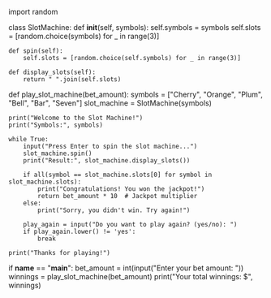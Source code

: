 import random

class SlotMachine:
    def __init__(self, symbols):
        self.symbols = symbols
        self.slots = [random.choice(symbols) for _ in range(3)]

    def spin(self):
        self.slots = [random.choice(self.symbols) for _ in range(3)]

    def display_slots(self):
        return " ".join(self.slots)

def play_slot_machine(bet_amount):
    symbols = ["Cherry", "Orange", "Plum", "Bell", "Bar", "Seven"]
    slot_machine = SlotMachine(symbols)

    print("Welcome to the Slot Machine!")
    print("Symbols:", symbols)

    while True:
        input("Press Enter to spin the slot machine...")
        slot_machine.spin()
        print("Result:", slot_machine.display_slots())

        if all(symbol == slot_machine.slots[0] for symbol in slot_machine.slots):
            print("Congratulations! You won the jackpot!")
            return bet_amount * 10  # Jackpot multiplier
        else:
            print("Sorry, you didn't win. Try again!")

        play_again = input("Do you want to play again? (yes/no): ")
        if play_again.lower() != 'yes':
            break

    print("Thanks for playing!")

if __name__ == "__main__":
    bet_amount = int(input("Enter your bet amount: "))
    winnings = play_slot_machine(bet_amount)
    print("Your total winnings: $", winnings)
